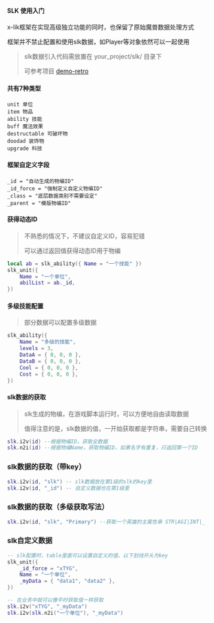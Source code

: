 #### SLK 使用入门

x-lik框架在实现高级独立功能的同时，也保留了原始魔兽数据处理方式

框架并不禁止配置和使用slk数据，如Player等对象依然可以一起使用

> slk数据引入代码需放置在 your_project/slk/ 目录下
>
> 可参考项目 [demo-retro](https://github.com/x-lik/demo-retro)

#### 共有7种类型

```text
unit 单位
item 物品
ability 技能
buff 魔法效果
destructable 可破坏物
doodad 装饰物
upgrade 科技
```

#### 框架自定义字段

```text
_id = "自动生成的物编ID"
_id_force = "强制定义自定义物编ID"
_class = "底层数据类别不需要设定"
_parent = "模版物编ID"
```

#### 获得动态ID

> 不熟悉的情况下，不建议自定义ID，容易犯错
>
> 可以通过返回值获得动态ID用于物编

```lua
local ab = slk_ability({ Name = "一个技能" })
slk_unit({
    Name = "一个单位",
    abilList = ab._id,
})
```

#### 多级技能配置

> 部分数据可以配置多级数据

```lua
slk_ability({
    Name = "多级的技能",
    levels = 3,
    DataA = { 0, 0, 0 },
    DataB = { 0, 0, 0 },
    Cool = { 0, 0, 0 },
    Cost = { 0, 0, 0 },
})
```

#### slk数据的获取

> slk生成的物编，在游戏脚本运行时，可以方便地自由读取数据
>
> 值得注意的是，slk数据的值，一开始获取都是字符串，需要自己转换

```lua
slk.i2v(id) --根据物编ID，获取全数据
slk.n2i(id) --根据物编Name，获取物编ID，如果名字有重复，只返回第一个ID
```

### slk数据的获取（带key）

```lua
slk.i2v(id, "slk") -- slk数据放在第1级的slk的key里
slk.i2v(id, "_id") -- 自定义数据也在第1级里
```

### slk数据的获取（多级获取写法）

```lua
slk.i2v(id, "slk", "Primary") --获取一个英雄的主属性串 STR|AGI|INT|_
```

### slk自定义数据

```lua
-- slk配置时，table里面可以设置自定义的值，以下划线开头为key
slk_unit({
    _id_force = "xTYG",
    Name = "一个单位",
    _myData = { "data1", "data2" },
})

-- 在业务中就可以像平时获取值一样获取
slk.i2v("xTYG", "_myData")
slk.i2v(slk.n2i("一个单位"), "_myData")
```